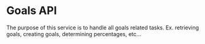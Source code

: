 # Goals API
The purpose of this service is to handle all goals related tasks. Ex. retrieving goals, creating goals, determining percentages, etc...